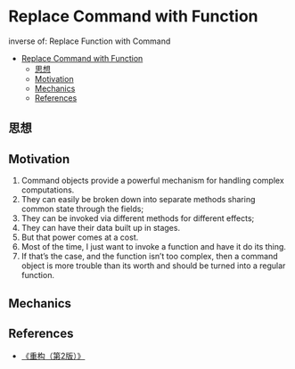 # Replace Command with Function

inverse of: Replace Function with Command


<!-- TOC -->

- [Replace Command with Function](#replace-command-with-function)
    - [思想](#思想)
    - [Motivation](#motivation)
    - [Mechanics](#mechanics)
    - [References](#references)

<!-- /TOC -->


## 思想


## Motivation
1. Command objects provide a powerful mechanism for handling complex computations. 
2. They can easily be broken down into separate methods sharing common state through the fields; 
3. They can be invoked via different methods for different effects; 
4. They can have their data built up in stages. 
5. But that power comes at a cost. 
6. Most of the time, I just want to invoke a function and have it do its thing. 
7. If that’s the case, and the function isn’t too complex, then a command object is more trouble than its worth and should be turned into a regular function.


## Mechanics


## References
* [《重构（第2版）》](https://book.douban.com/subject/33400354/)
